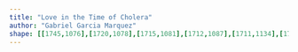 ```yaml
---
title: "Love in the Time of Cholera"
author: "Gabriel Garcia Marquez"
shape: [[1745,1076],[1720,1078],[1715,1081],[1712,1087],[1711,1134],[1709,1148],[1708,1182],[1706,1193],[1705,1257],[1703,1267],[1702,1319],[1699,1347],[1700,1357],[1698,1364],[1697,1380],[1697,1401],[1695,1419],[1696,1428],[1694,1439],[1692,1526],[1688,1585],[1688,1628],[1686,1638],[1685,1663],[1681,1682],[1680,1713],[1677,1740],[1675,1838],[1673,1850],[1671,1915],[1672,1954],[1670,1997],[1670,2038],[1672,2053],[1679,2065],[1687,2070],[1742,2072],[1761,2072],[1766,2070],[1769,2066],[1771,2055],[1776,1839],[1780,1782],[1783,1703],[1785,1695],[1785,1621],[1788,1608],[1790,1537],[1793,1501],[1794,1431],[1801,1333],[1805,1209],[1807,1198],[1807,1173],[1809,1163],[1809,1132],[1812,1091],[1810,1085],[1803,1080],[1751,1076]]
---
```

